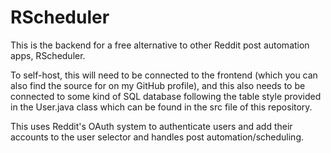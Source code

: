 # RScheduler

This is the backend for a free alternative to other Reddit post automation apps, RScheduler.

To self-host, this will need to be connected to the frontend (which you can also find the source for on my GitHub profile), and this also needs to be connected to some kind of SQL database following the table style provided in the User.java class which can be found in the src file of this repository.

This uses Reddit's OAuth system to authenticate users and add their accounts to the user selector and handles post automation/scheduling.

